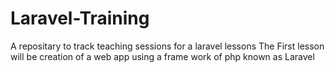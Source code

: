 # Laravel-Training
A repositary to track teaching sessions for a laravel lessons
The First lesson will be creation of a web app using a frame work of php known as Laravel
